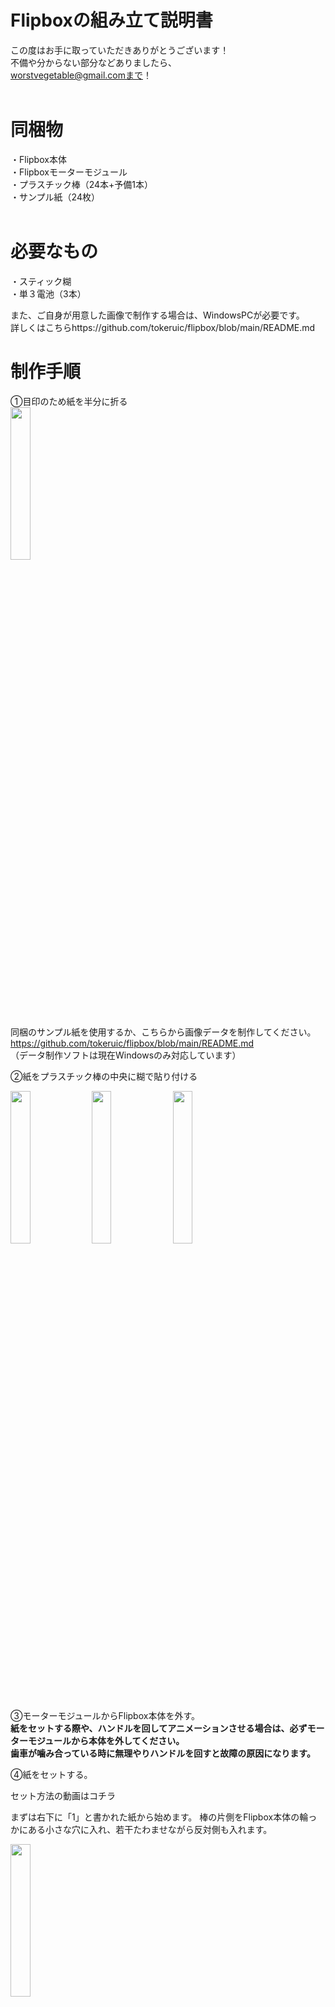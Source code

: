 # Flipboxの組み立て説明書

この度はお手に取っていただきありがとうございます！  
不備や分からない部分などありましたら、  
worstvegetable@gmail.comまで！  
 
# 同梱物
・Flipbox本体  
・Flipboxモーターモジュール  
・プラスチック棒（24本+予備1本）  
・サンプル紙（24枚）  
 
# 必要なもの
・スティック糊  
・単３電池（3本）  
  
また、ご自身が用意した画像で制作する場合は、WindowsPCが必要です。  
詳しくはこちらhttps://github.com/tokeruic/flipbox/blob/main/README.md
# 制作手順
①目印のため紙を半分に折る  
<img src="https://github.com/tokeruic/flipbox/assets/69045494/6729ad83-189a-4172-9e4c-1a02d7889d3c" width="25%">

同梱のサンプル紙を使用するか、こちらから画像データを制作してください。  
https://github.com/tokeruic/flipbox/blob/main/README.md  
（データ制作ソフトは現在Windowsのみ対応しています）  
 
②紙をプラスチック棒の中央に糊で貼り付ける  

<img src="https://github.com/tokeruic/flipbox/assets/69045494/ffd60fe7-9c86-41c5-93db-369a9e6b53e6" width="25%">

<img src="https://github.com/tokeruic/flipbox/assets/69045494/c366392b-51b8-4ca2-aea1-01763fe28c7e" width="25%">

<img src="https://github.com/tokeruic/flipbox/assets/69045494/a6512fb5-0b72-41e6-bea2-651e3423e4b9" width="25%">

③モーターモジュールからFlipbox本体を外す。  
**紙をセットする際や、ハンドルを回してアニメーションさせる場合は、必ずモーターモジュールから本体を外してください。**  
**歯車が噛み合っている時に無理やりハンドルを回すと故障の原因になります。**  


④紙をセットする。  

セット方法の動画はコチラ


まずは右下に「1」と書かれた紙から始めます。
棒の片側をFlipbox本体の輪っかにある小さな穴に入れ、若干たわませながら反対側も入れます。

<img src="https://github.com/tokeruic/flipbox/assets/69045494/ea5b8164-eebf-4c07-8e3b-15a5867ca7b5" width="25%">

画像の向きにハンドルを回しながら、「２，３，４，５…」と順番に入れていきます。
途中でハンドルを回してみて、問題なく動いているか確認してみるのがオススメです！

<img src="https://github.com/tokeruic/flipbox/assets/69045494/403e266e-f80e-40e2-8507-e769e1277dfc" width="25%">


⑤紙をセットしたFlipbox本体をモーターモジュールにセットする。
画像の部分を指で押しながらグッと押し込みます。

⑥単３電池を入れる。プラス・マイナスにお気をつけください。  
⑦モーターモジュール上部のノブをまわすと装置が始動します。  
※起動時はノブを最大近くまで回さないと動き出しません。動き出したらノブを逆側にまわして速度を調整してください）

